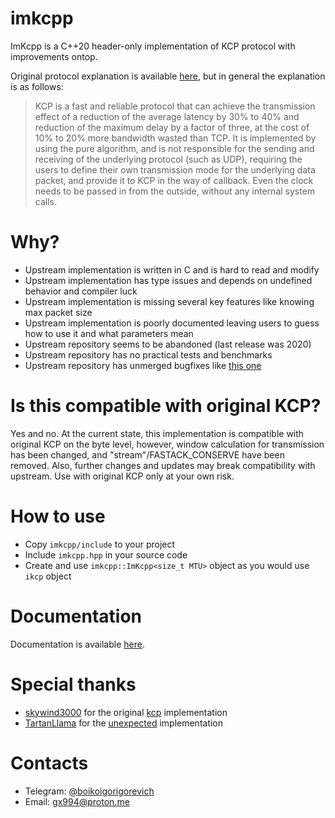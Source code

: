 # imkcpp

ImKcpp is a C++20 header-only implementation of KCP protocol with improvements ontop.

Original protocol explanation is available [here](https://github.com/skywind3000/kcp/blob/master/README.en.md), but in general the explanation is as follows:
> KCP is a fast and reliable protocol that can achieve the transmission effect of a reduction of the average latency by 30% to 40% and reduction of the maximum delay by a factor of three, at the cost of 10% to 20% more bandwidth wasted than TCP. It is implemented by using the pure algorithm, and is not responsible for the sending and receiving of the underlying protocol (such as UDP), requiring the users to define their own transmission mode for the underlying data packet, and provide it to KCP in the way of callback. Even the clock needs to be passed in from the outside, without any internal system calls.

# Why?
- Upstream implementation is written in C and is hard to read and modify
- Upstream implementation has type issues and depends on undefined behavior and compiler luck
- Upstream implementation is missing several key features like knowing max packet size
- Upstream implementation is poorly documented leaving users to guess how to use it and what parameters mean
- Upstream repository seems to be abandoned (last release was 2020)
- Upstream repository has no practical tests and benchmarks
- Upstream repository has unmerged bugfixes like [this one](https://github.com/skywind3000/kcp/pull/291)

# Is this compatible with original KCP?
Yes and no. At the current state, this implementation is compatible with original KCP on the byte level, however, window calculation for transmission has been changed, and "stream"/FASTACK_CONSERVE have been removed. Also, further changes and updates may break compatibility with upstream. Use with original KCP only at your own risk.

# How to use
- Copy `imkcpp/include` to your project
- Include `imkcpp.hpp` in your source code
- Create and use `imkcpp::ImKcpp<size_t MTU>` object as you would use `ikcp` object

# Documentation

Documentation is available [here](https://gallardo994.github.io/imkcpp/html/index.html).

# Special thanks
- [skywind3000](https://github.com/skywind3000) for the original [kcp](https://github.com/skywind3000/kcp) implementation
- [TartanLlama](https://github.com/TartanLlama) for the [unexpected](https://github.com/TartanLlama/expected) implementation

# Contacts

- Telegram: [@boikoigorigorevich](https://t.me/boikoigorigorevich)
- Email: [gx994@proton.me](mailto:gx994@proton.me)

